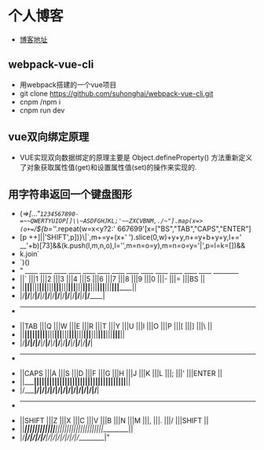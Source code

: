 # 个人博客
* [博客地址](http://suhhai.cn)
## webpack-vue-cli
* 用webpack搭建的一个vue项目
* git clone https://github.com/suhonghai/webpack-vue-cli.git
* cnpm /npm i
* cnpm run dev
## vue双向绑定原理
* VUE实现双向数据绑定的原理主要是 Object.defineProperty() 方法重新定义了对象获取属性值(get)和设置属性值(set)的操作来实现的.
## 用字符串返回一个键盘图形
* (_=>[..."`1234567890-=~~QWERTYUIOP[]\\~ASDFGHJKL;'~~ZXCVBNM,./~"].map(x=>(o+=`/${b='_'.repeat(w=x<y?2:' 667699'[x=["BS","TAB","CAPS","ENTER"]
* [p ++]||'SHIFT',p])}\\|`,m+=y+(x+'    ').slice(0,w)+y+y,n+=y+b+y+y,l+=' __'+b)[73]&&(k.push(l,m,n,o),l='',m=n=o=y),m=n=o=y='|',p=l=k=[])&&
* k.join`
* `)()
* " ____ ____ ____ ____ ____ ____ ____ ____ ____ ____ ____ ____ ____ ________
* ||` |||1 |||2 |||3 |||4 |||5 |||6 |||7 |||8 |||9 |||0 |||- |||= |||BS    ||
* ||__|||__|||__|||__|||__|||__|||__|||__|||__|||__|||__|||__|||__|||______||
* |/__\|/__\|/__\|/__\|/__\|/__\|/__\|/__\|/__\|/__\|/__\|/__\|/__\|/______\|
*  ________ ____ ____ ____ ____ ____ ____ ____ ____ ____ ____ ____ ____ ____
* ||TAB   |||Q |||W |||E |||R |||T |||Y |||U |||I |||O |||P |||[ |||] |||\ ||
* ||______|||__|||__|||__|||__|||__|||__|||__|||__|||__|||__|||__|||__|||__||
* |/______\|/__\|/__\|/__\|/__\|/__\|/__\|/__\|/__\|/__\|/__\|/__\|/__\|/__\|
*  _________ ____ ____ ____ ____ ____ ____ ____ ____ ____ ____ ____ ________
* ||CAPS   |||A |||S |||D |||F |||G |||H |||J |||K |||L |||; |||' |||ENTER ||
* ||_______|||__|||__|||__|||__|||__|||__|||__|||__|||__|||__|||__|||______||
* |/_______\|/__\|/__\|/__\|/__\|/__\|/__\|/__\|/__\|/__\|/__\|/__\|/______\|
*  ___________ ____ ____ ____ ____ ____ ____ ____ ____ ____ ____ ___________
* ||SHIFT    |||Z |||X |||C |||V |||B |||N |||M |||, |||. |||/ |||SHIFT    ||
* ||_________|||__|||__|||__|||__|||__|||__|||__|||__|||__|||__|||_________||
* |/_________\|/__\|/__\|/__\|/__\|/__\|/__\|/__\|/__\|/__\|/__\|/_________\|"

